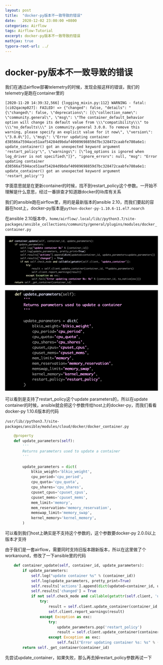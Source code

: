 ```yaml
---
layout: post
title:  "docker-py版本不一致导致的错误"
date:   2020-12-02 23:00:00 +0800
categories: Airflow
tags: Airflow-Tutorial
excerpt: docker-py版本不一致导致的错误
mathjax: true
typora-root-url: ../
---
```


# docker-py版本不一致导致的错误

我们在通过airflow部署telemetry的时候，发现会报这样的错误，我们的telemetry是跑在container里的

```shell
[2020-11-20 14:39:32,566] {logging_mixin.py:112} WARNING - fatal: [ci02qacmp027]: FAILED! => {"changed": false, "details": "{\"changed\": false, \"deprecations\": [{\"collection_name\": \"community.general\", \"msg\": \"The container_default_behavior option will change its default value from \\\"compatibility\\\" to \\\"no_defaults\\\" in community.general 3.0.0. To remove this warning, please specify an explicit value for it now\", \"version\": \"3.0.0\"}], \"msg\": \"Error updating container d38566a7594ace51aaf54284d9bdaf40989698859d7bc328472caabfe780a6e1: update_container() got an unexpected keyword argument 'restart_policy'\", \"warnings\": [\"log_options is ignored when log_driver is not specified\"]}", "ignore_errors": null, "msg": "Error updating container d38566a7594ace51aaf54284d9bdaf40989698859d7bc328472caabfe780a6e1: update_container() got an unexpected keyword argument 'restart_policy'"}
```

字面意思就是在更新container的时候，找不到restart_policy这个参数。一开始不理解是什么意思，经过一番排查才知道跟docker的lib库有关系

我们的ansible跑在airflow里，用的是最新版本的ansible 2.10，而我们要起的容器在host上，docker-py版本是`python-docker-py-1.10.6-11.el7.noarch`

在ansible 2.10版本中，`home/airflow/.local/lib//python3.7/site-packages/ansible_collections/community/general/plugins/modules/docker_container.py`

![img](/../assets/images/4597778.png)

![img](/../assets/images/4647523.png)

可以看到是支持了restart_policy这个update parameters的，所以在update container的时候，ansible就会把这个参数传给host上的docker-py，而我们看看docker-py 1.10.6版本的代码

`/usr/lib//python3.7/site-packages/ansible/modules/cloud/docker/docker_container.py`

```python
    @property
    def update_parameters(self):
        '''
        Returns parameters used to update a container
        '''

        update_parameters = dict(
            blkio_weight='blkio_weight',
            cpu_period='cpu_period',
            cpu_quota='cpu_quota',
            cpu_shares='cpu_shares',
            cpuset_cpus='cpuset_cpus',
            cpuset_mems='cpuset_mems',
            mem_limit='memory',
            mem_reservation='memory_reservation',
            memswap_limit='memory_swap',
            kernel_memory='kernel_memory',
        )
```

可以看到我们host上确实是不支持这个参数的，这个参数要docker-py 2.0.0以上版本才支持

由于我们是一套airflow，需要同时支持旧版本跟新版本，所以在这里做了个workaround，修改了一下ansible里的代码

```python
    def container_update(self, container_id, update_parameters):
        if update_parameters:
            self.log("update container %s" % (container_id))
            self.log(update_parameters, pretty_print=True)
            self.results['actions'].append(dict(updated=container_id, update_parameters=update_parameters))
            self.results['changed'] = True
            if not self.check_mode and callable(getattr(self.client, 'update_container')):
                try:
                    result = self.client.update_container(container_id, **update_parameters)
                    self.client.report_warnings(result)
                except Exception as exc:
                    try:
                        update_parameters.pop('restart_policy')
                        result = self.client.update_container(container_id, **update_parameters)
                    except Exception as exc:
                        self.fail("Error updating container %s: %s" % (container_id, to_native(exc)))
        return self._get_container(container_id)
```

先尝试update_container，如果失败，那么再去掉restart_policy参数再试一下
